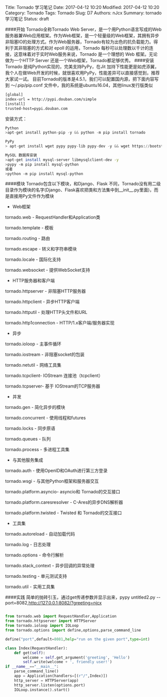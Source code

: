 Title: Tornado 学习笔记
Date: 2017-04-12 10:20
Modified: 2017-04-12 10:20
Category: Tornado
Tags: Tornado
Slug: D7
Authors: nJcx
Summary: tornado 学习笔记
Status: draft

####开始
Tornado全称Tornado Web Server，是一个用Python语言写成的Web服务器兼Web应用框架。作为Web框架，是一个轻量级的Web框架，其拥有异步非阻塞IO的处理方式。作为Web服务器，Tornado有较为出色的抗负载能力。得利于其非阻塞的方式和对 epoll 的运用，Tornado 每秒可以处理数以千计的连接，这意味着对于实时Web服务来说，Tornado 是一个理想的 Web 框架。无论做为一个HTTP Server 还是一个Web框架，Tornado都足够优秀。
####安装
Tornado 是纯Python实现的，完美支持PyPy，在Jit 加持下性能更是如虎添翼，我个人在做Web开发的时候，就很喜欢用PyPy，性能差异可以直接感觉到，推荐大家试一试。 目前Tornado的版本是4.5.1，我们可以配置国内源，把下面内容写到 ～/.pip/pip.conf 文件中，我的系统是ubuntu16.04，其他linux发行版类似
```bash
[global]
index-url = http://pypi.douban.com/simple
[install]
trusted-host=pypi.douban.com
```
安装方式：


```python
Python
>apt-get install python-pip -y && python -m pip install tornado

```
```python 
PyPy
> apt-get install wget pypy pypy-lib pypy-dev -y && wget https://bootstrap.pypa.io/get-pip.py && pypy get-pip.py && pypy -m pip install tornado

```

```bash
MySQL 数据库安装
>apt-get install mysql-server libmysqlclient-dev -y
>pypy -m pip install mysql-python
或者
>python -m pip install mysql-python
```
####模块
Tornado包含以下模块，和Django、Flask 不同，Tornado没有用二级目录作为模块的名字(Django、Flask喜欢把类和方法集中到__init__.py里面)，而是直接用Py文件作为模块

- Web框架

tornado.web - RequestHandler和Application类

tornado.template - 模板

tornado.routing - 路由

tornado.escape - 转义和字符串模块

tornado.locale - 国际化支持

tornado.websocket - 提供WebSocket支持

- HTTP服务器和客户端

tornado.httpserver - 非阻塞HTTP服务器

tornado.httpclient - 异步HTTP客户端

tornado.httputil - 处理HTTP头文件和URL

tornado.http1connection - HTTP/1.x客户端/服务器实现

- 异步

tornado.ioloop - 主事件循环

tornado.iostream - 非阻塞socket的包装

tornado.netutil - 网络工具集

tornado.tcpclient- IOStream 连接池（tcpclient）

tornado.tcpserver- 基于 IOStream的TCP服务器

- 并发

tornado.gen - 简化异步的模块

tornado.concurrent - 使用线程和futures

tornado.locks - 同步原语

tornado.queues - 队列

tornado.process - 多进程工具集

- 与其他服务集成

tornado.auth - 使用OpenID和OAuth进行第三方登录

tornado.wsgi - 与其他Python框架和服务器交互

tornado.platform.asyncio- asyncio和 Tornado的交互接口

tornado.platform.caresresolver - C-Ares的异步DNS解析器

tornado.platform.twisted - Twisted 和 Tornado的交互接口

- 工具集

tornado.autoreload - 自动加载代码

tornado.log - 日志处理

tornado.options - 命令行解析

tornado.stack_context - 异步回调的异常处理

tornado.testing - 单元测试支持

tornado.util - 实用工具集

####实践
简单的抛砖引玉，通过get传递参数并显示出来，pypy untitled2.py --port=8082,http://127.0.0.1:8082/?greeting=njcx

```python

from tornado.web import RequestHandler,Application
from tornado.httpserver import HTTPServer
from tornado.ioloop import IOLoop
from tornado.options import define,options,parse_command_line

define("port",default=8081,help="run on the given port",type=int)

class Index(RequestHandler):
    def get(self):
        welcome = self.get_argument('greeting', 'Hello')
        self.write(welcome + ', friendly user!')
if __name__=="__main__":
    parse_command_line()
    app = Application(handlers=[(r"/",Index)])
    http_server = HTTPServer(app)
    http_server.listen(options.port)
    IOLoop.instance().start()
    
```